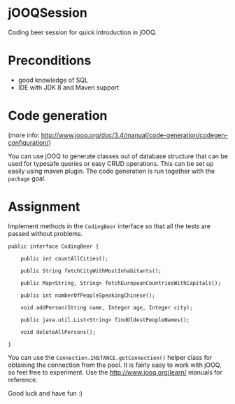 jOOQSession
===========

Coding beer session for quick introduction in jOOQ.

# Preconditions
- good knowledge of SQL
- IDE with JDK 8 and Maven support

# Code generation
(more info: http://www.jooq.org/doc/3.4/manual/code-generation/codegen-configuration/)

You can use jOOQ to generate classes out of database structure that can be used for typesafe queries or easy CRUD operations.
This can be set up easily using maven plugin. The code generation is run together with the `package` goal.

# Assignment
Implement methods in the `CodingBeer` interface so that all the tests are passed without problems.

```
public interface CodingBeer {

    public int countAllCities();

    public String fetchCityWithMostInhabitants();

    public Map<String, String> fetchEuropeanCountriesWithCapitals();

    public int numberOfPeopleSpeakingChinese();

    void addPerson(String name, Integer age, Integer city);

    public java.util.List<String> findOldestPeopleNames();

    void deleteAllPersons();
    
}
```

You can use the `Connection.INSTANCE.getConnection()` helper class for obtaining the connection from the pool. It is fairly easy to work with jOOQ, so feel free to experiment. Use the http://www.jooq.org/learn/ manuals for reference.

Good luck and have fun :)
